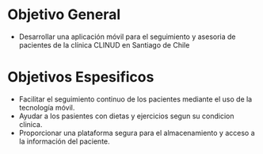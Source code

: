 # Objetivo General
- Desarrollar una aplicación móvil para el seguimiento y asesoria de pacientes de la clínica CLINUD en Santiago de Chile

# Objetivos Espesificos
- Facilitar el seguimiento continuo de los pacientes mediante el uso de la tecnología móvil.
- Ayudar a los pasientes con dietas y ejercicios segun su condicion clinica.
- Proporcionar una plataforma segura para el almacenamiento y acceso a la información del paciente.